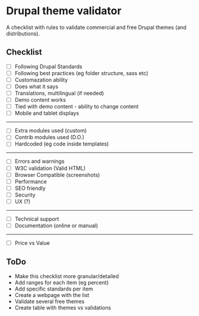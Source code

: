 # Drupal theme validator

A checklist with rules to validate commercial and free Drupal themes (and distributions).

## Checklist

 - [ ] Following Drupal Standards
 - [ ] Following best practices (eg folder structure, sass etc)
 - [ ] Customazation ability
 - [ ] Does what it says
 - [ ] Translations, multilingual (if needed)
 - [ ] Demo content works
 - [ ] Tied with demo content - ability to change content
 - [ ] Mobile and tablet displays

---
 
 - [ ] Extra modules used (custom)
 - [ ] Contrib modules used (D.O.)
 - [ ] Hardcoded (eg code inside templates)
 
---
 
 - [ ] Errors and warnings
 - [ ] W3C validation (Valid HTML)
 - [ ] Browser Compatible (screenshots)
 - [ ] Performance
 - [ ] SEO friendly
 - [ ] Security
 - [ ] UX (?)

---
 
 - [ ] Technical support
 - [ ] Documentation (online or manual)

---
 
 - [ ] Price vs Value

## ToDo

- Make this checklist more granular/detailed
- Add ranges for each item (eg percent)
- Add specific standards per item
- Create a webpage with the list
- Validate several free themes
- Create table with themes vs validations

